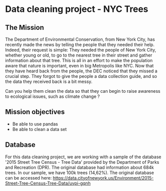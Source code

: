# Data cleaning project - NYC Trees

## The Mission

The Department of Environmental Conservation, from New York City, has recently made the news by telling the people that they needed their help. Indeed, their request is simple: They needed the people of New York City, whether young or old, to go to the nearest tree in their street and gather information about that tree. This is all in an effort to make the population aware that nature is important, even in big Metropolis like NYC. Now that they have heard back from the people, the DEC noticed that they missed a crucial step. They forgot to give the people a data collection guide, and so the data they received back is a bit messy.

Can you help them clean the data so that they can begin to raise awareness to ecological issues, such as climate change ?

## Mission objectives

- Be able to use pandas
- Be able to clean a data set

## Database

For this data cleaning project, we are working with a sample of the database '2015 Street Tree Census - Tree Data' provided by the Department of Parks and Recreation (DPR). The original database had information about 684k trees. In our sample, we have 100k trees (14,62%). The original database can be accessed here: https://data.cityofnewyork.us/Environment/2015-Street-Tree-Census-Tree-Data/uvpi-gqnh